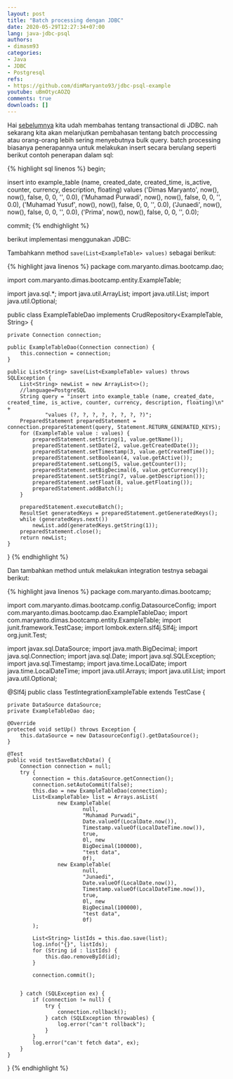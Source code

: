 ```yaml
---
layout: post
title: "Batch processing dengan JDBC"
date: 2020-05-29T12:27:34+07:00
lang: java-jdbc-psql
authors:
- dimasm93
categories:
- Java
- JDBC
- Postgresql
refs: 
- https://github.com/dimMaryanto93/jdbc-psql-example
youtube: uBmOtycAOZQ
comments: true
downloads: []
---
```


Hai [sebelumnya]() kita udah membahas tentang transactional di JDBC. nah sekarang kita akan melanjutkan pembahasan tentang batch proccessing atau orang-orang lebih sering menyebutnya bulk query. batch processing biasanya penerapannya untuk melakukan insert secara berulang seperti berikut contoh penerapan dalam sql:

{% highlight sql linenos %}
begin;

insert into example_table (name, created_date, created_time, is_active, counter, currency, description, floating)
values 
    ('Dimas Maryanto', now(), now(), false, 0, 0, '', 0.0),
    ('Muhamad Purwadi', now(), now(), false, 0, 0, '', 0.0),
    ('Muhamad Yusuf', now(), now(), false, 0, 0, '', 0.0),
    ('Junaedi', now(), now(), false, 0, 0, '', 0.0),
    ('Prima', now(), now(), false, 0, 0, '', 0.0);

commit;
{% endhighlight %}


berikut implementasi menggunakan JDBC:

Tambahkann method `save(List<ExampleTable> values)` sebagai berikut:

{% highlight java linenos %}
package com.maryanto.dimas.bootcamp.dao;

import com.maryanto.dimas.bootcamp.entity.ExampleTable;

import java.sql.*;
import java.util.ArrayList;
import java.util.List;
import java.util.Optional;

public class ExampleTableDao implements CrudRepository<ExampleTable, String> {

    private Connection connection;

    public ExampleTableDao(Connection connection) {
        this.connection = connection;
    }

    public List<String> save(List<ExampleTable> values) throws SQLException {
        List<String> newList = new ArrayList<>();
        //language=PostgreSQL
        String query = "insert into example_table (name, created_date, created_time, is_active, counter, currency, description, floating)\n" +
                "values (?, ?, ?, ?, ?, ?, ?, ?)";
        PreparedStatement preparedStatement = connection.prepareStatement(query, Statement.RETURN_GENERATED_KEYS);
        for (ExampleTable value : values) {
            preparedStatement.setString(1, value.getName());
            preparedStatement.setDate(2, value.getCreatedDate());
            preparedStatement.setTimestamp(3, value.getCreatedTime());
            preparedStatement.setBoolean(4, value.getActive());
            preparedStatement.setLong(5, value.getCounter());
            preparedStatement.setBigDecimal(6, value.getCurrency());
            preparedStatement.setString(7, value.getDescription());
            preparedStatement.setFloat(8, value.getFloating());
            preparedStatement.addBatch();
        }

        preparedStatement.executeBatch();
        ResultSet generatedKeys = preparedStatement.getGeneratedKeys();
        while (generatedKeys.next())
            newList.add(generatedKeys.getString(1));
        preparedStatement.close();
        return newList;
    }   
}
{% endhighlight %}

Dan tambahkan method untuk melakukan integration testnya sebagai berikut:

{% highlight java linenos %}
package com.maryanto.dimas.bootcamp;

import com.maryanto.dimas.bootcamp.config.DatasourceConfig;
import com.maryanto.dimas.bootcamp.dao.ExampleTableDao;
import com.maryanto.dimas.bootcamp.entity.ExampleTable;
import junit.framework.TestCase;
import lombok.extern.slf4j.Slf4j;
import org.junit.Test;

import javax.sql.DataSource;
import java.math.BigDecimal;
import java.sql.Connection;
import java.sql.Date;
import java.sql.SQLException;
import java.sql.Timestamp;
import java.time.LocalDate;
import java.time.LocalDateTime;
import java.util.Arrays;
import java.util.List;
import java.util.Optional;

@Slf4j
public class TestIntegrationExampleTable extends TestCase {

    private DataSource dataSource;
    private ExampleTableDao dao;

    @Override
    protected void setUp() throws Exception {
        this.dataSource = new DatasourceConfig().getDataSource();
    }

    @Test
    public void testSaveBatchData() {
        Connection connection = null;
        try {
            connection = this.dataSource.getConnection();
            connection.setAutoCommit(false);
            this.dao = new ExampleTableDao(connection);
            List<ExampleTable> list = Arrays.asList(
                    new ExampleTable(
                            null,
                            "Muhamad Purwadi",
                            Date.valueOf(LocalDate.now()),
                            Timestamp.valueOf(LocalDateTime.now()),
                            true,
                            0l, new
                            BigDecimal(100000),
                            "test data",
                            0f),
                    new ExampleTable(
                            null,
                            "Junaedi",
                            Date.valueOf(LocalDate.now()),
                            Timestamp.valueOf(LocalDateTime.now()),
                            true,
                            0l, new
                            BigDecimal(100000),
                            "test data",
                            0f)
            );

            List<String> listIds = this.dao.save(list);
            log.info("{}", listIds);
            for (String id : listIds) {
                this.dao.removeById(id);
            }

            connection.commit();


        } catch (SQLException ex) {
            if (connection != null) {
                try {
                    connection.rollback();
                } catch (SQLException throwables) {
                    log.error("can't rollback");
                }
            }
            log.error("can't fetch data", ex);
        }
    }
}
{% endhighlight %}